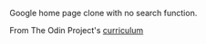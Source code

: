 Google home page clone with no search function.

From The Odin Project's [curriculum](http://www.theodinproject.com/web-development-101/html-css)
